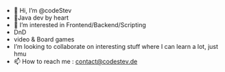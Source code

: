 - 👋 Hi, I’m @codeStev
- 💞️Java dev by heart
- 👀 I’m interested in Frontend/Backend/Scripting
- DnD
- video & Board games
- I’m looking to collaborate on interesting stuff where I can learn a lot, just hmu
- 📫 How to reach me : contact@codestev.de

<!---
codeStev/codeStev is a ✨ special ✨ repository because its `README.md` (this file) appears on your GitHub profile.
You can click the Preview link to take a look at your changes.
--->
